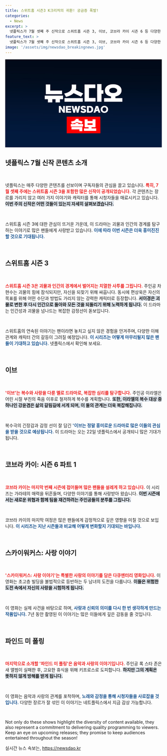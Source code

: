 ```yaml
---
title: 스위트홈 시즌3 K크리처의 귀환! 궁금증 폭발!
categories:
  - News
excerpt: >
  넷플릭스가 7월 셋째 주 신작으로 스위트홈 시즌 3, 이브, 코브라 카이 시즌 6 등 다양한 매력을 가진 콘텐츠를 공개했습니다. 기다려온 스위트홈의 귀환과 다양한 장르의 시리즈를 주말에 즐겨보세요!
feature_text: >
  넷플릭스가 7월 셋째 주 신작으로 스위트홈 시즌 3, 이브, 코브라 카이 시즌 6 등 다양한 매력을 가진 콘텐츠를 공개했습니다. 기다려온 스위트홈의 귀환과 다양한 장르의 시리즈를 주말에 즐겨보세요!
image: '/assets/img/newsdao_breakingnews.jpg'
---
```


<p><img src="/assets/img/newsdao_breakingnews.jpg" alt="cryptoinkorea 속보" /></p>

<h2 data-ke-size="size26">넷플릭스 7월 신작 콘텐츠 소개</h2>

<p data-ke-size="size16">&nbsp;</p>

<p>넷플릭스는 매주 다양한 콘텐츠를 선보이며 구독자들의 관심을 끌고 있습니다. <b><span style="color: #ee2323;">특히, 7월 셋째 주에는 스위트홈 시즌 3을 포함한 많은 신작이 공개되었습니다.</span></b> 각 콘텐츠는 장르를 가리지 않고 여러 가지 이야기와 캐릭터를 통해 시청자들을 매료시키고 있습니다. <b><span style="background-color: #21538527;">이번 주의 신작은 어떤 것들이 있는지 자세히 살펴보겠습니다.</span></b> </p>

<p data-ke-size="size16">&nbsp;</p>

<p>스위트홈 시즌 3에 대한 관심이 뜨거운 가운데, 이 드라마는 괴물과 인간의 경계를 탐구하는 이야기로 많은 팬들에게 사랑받고 있습니다. <b><span style="color: #1a5490;">이에 따라 이번 시즌은 더욱 흥미진진할 것으로 기대됩니다.</span></b> </p>

<p data-ke-size="size16">&nbsp;</p>

<h2 data-ke-size="size26">스위트홈 시즌 3</h2>

<p data-ke-size="size16">&nbsp;</p>

<p><b><span style="color: #ee2323;">스위트홈 시즌 3은 괴물과 인간의 경계에서 벌어지는 치열한 사투를 그립니다.</span></b> 주인공 차현수는 괴물의 힘에 잠식되지만, 자신을 되찾기 위해 싸웁니다. 동시에 편상욱은 자신의 목표를 위해 어떤 수단과 방법도 가리지 않는 강력한 캐릭터로 등장합니다. <b><span style="background-color: #21538527;">서이경은 괴물로 변한 후 다시 인간으로 돌아와 모든 것을 되돌리기 위해 노력하게 됩니다.</span></b> 이 드라마는 인간성과 괴물을 넘나드는 복잡한 감정선이 돋보입니다. </p>

<p data-ke-size="size16">&nbsp;</p>

<p>스위트홈의 연속된 이야기는 팬이라면 놓치고 싶지 않은 경험을 안겨주며, 다양한 이해관계와 캐릭터 간의 갈등이 그려질 예정입니다. <b><span style="color: #1a5490;">이 시리즈는 어떻게 마무리될지 많은 팬들이 기대하고 있습니다.</span></b> 넷플릭스에서 확인해 보세요.</p>

<p data-ke-size="size16">&nbsp;</p>

<h2 data-ke-size="size26">이브</h2>

<p data-ke-size="size16">&nbsp;</p>

<p><b><span style="color: #ee2323;">'이브'는 복수와 사랑을 다룬 멜로 드라마로, 복잡한 심리를 탐구합니다.</span></b> 주인공 이라엘은 어린 시절 부친의 죽음 이후로 철저하게 복수를 계획합니다. <b><span style="background-color: #21538527;">또한, 이라엘의 복수 대상 중 하나인 강윤겸은 삶의 갈림길에 서게 되며, 이 둘의 관계는 더욱 복잡해집니다.</span></b> </p>

<p data-ke-size="size16">&nbsp;</p>

<p>복수극의 긴장감과 감정 선이 잘 담긴 <b><span style="color: #1a5490;">'이브는 정말 흥미로운 드라마로 많은 이들의 관심을 받을 것으로 예상됩니다.</span></b> 이 드라마는 오는 22일 넷플릭스에서 공개되니 많은 기대가 됩니다.</p>

<p data-ke-size="size16">&nbsp;</p>

<h2 data-ke-size="size26">코브라 카이: 시즌 6 파트 1</h2>

<p data-ke-size="size16">&nbsp;</p>

<p><b><span style="color: #ee2323;">코브라 카이는 마지막 번째 시즌에 접어들며 많은 팬들을 설레게 하고 있습니다.</span></b> 이 시리즈는 가라테의 매력을 뒤흔들며, 다양한 이야기를 통해 사랑받아 왔습니다. <b><span style="background-color: #21538527;">이번 시즌에서는 새로운 위협과 함께 팀을 재건하려는 주인공들의 분투를 그립니다.</span></b> </p>

<p data-ke-size="size16">&nbsp;</p>

<p>코브라 카이의 마지막 여정은 많은 팬들에게 감정적으로 깊은 영향을 미칠 것으로 보입니다. <b><span style="color: #1a5490;">이 시리즈는 지난 시즌들과 비교해 어떻게 변화할지 기대되는 바입니다.</span></b> </p>

<p data-ke-size="size16">&nbsp;</p>

<h2 data-ke-size="size26">스카이워커스: 사랑 이야기</h2>

<p data-ke-size="size16">&nbsp;</p>

<p><b><span style="color: #ee2323;">'스카이워커스: 사랑 이야기'는 특별한 사랑의 이야기를 담은 다큐멘터리 영화입니다.</span></b> 이 영화는 초고층 빌딩을 불법적으로 등반하는 두 남녀의 도전을 다룹니다. <b><span style="background-color: #21538527;">이들은 위험한 도전 속에서 자신의 사랑을 시험하게 됩니다.</span></b> </p>

<p data-ke-size="size16">&nbsp;</p>

<p>이 영화는 실제 사건을 바탕으로 하며, <b><span style="color: #1a5490;">사랑과 신뢰의 의미를 다시 한 번 생각하게 만드는 작품입니다.</span></b> 7년 동안 촬영된 이 이야기는 많은 이들에게 깊은 감동을 줄 것입니다.</p>

<p data-ke-size="size16">&nbsp;</p>

<h2 data-ke-size="size26">파인드 미 폴링</h2>

<p data-ke-size="size16">&nbsp;</p>

<p><b><span style="color: #ee2323;">마지막으로 소개할 '파인드 미 폴링'은 음악과 사랑의 이야기입니다.</span></b> 주인공 록 스타 존은 새 앨범이 실패한 후, 고요한 휴식을 위해 키프로스로 도피합니다. <b><span style="background-color: #21538527;">하지만 그의 계획은 뜻하지 않게 방해를 받게 됩니다.</span></b> </p>

<p data-ke-size="size16">&nbsp;</p>

<p>이 영화는 음악과 사랑의 관계를 포착하며, <b><span style="color: #1a5490;">노래와 감정을 통해 시청자들을 사로잡을 것입니다.</span></b> 다양한 장르가 잘 섞인 이 이야기는 네트플릭스에서 지금 감상 가능합니다. </p>

<p data-ke-size="size16">&nbsp;</p>

<p>Not only do these shows highlight the diversity of content available, they also represent a commitment to delivering quality programming to viewers. Keep an eye on upcoming releases; they promise to keep audiences entertained throughout the season!</p>
실시간 뉴스 속보는, <a href="https://newsdao.kr" rel="dofollow">https://newsdao.kr</a>


